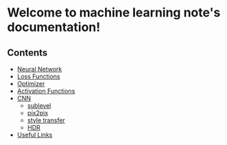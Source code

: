 Welcome to machine learning note's documentation!
=================================================

Contents
--------

* [Neural Network](/basic/neural_network.md)
* [Loss Functions](/basic/loss_functions.md)  
* [Optimizer](/basic/optimizer.md)  
* [Activation Functions](/basic/activation_functions.md)  
* [CNN](/CNN/index.md)
    * [sublevel]()  
    * [pix2pix]()  
    * [style transfer]()  
    * [HDR]()  
* [Useful Links](useful_links.md)
